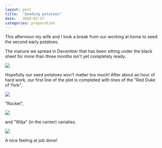 ```yaml
---
layout: post
title:  "Seeding potatoes"
date:   2020-03-27
categories: preparation
---
```


This afternoon my wife and I took a break from our working at home to seed the second early potatoes. 

The manure we spread in December that has been sitting under the black sheet for more than three months isn't yet completely ready. 

![](/allotment/assets/2020-03-27/IMG_4793.jpg)

Hopefully our seed potatoes won't matter too much! 
After about an hour of hard work, our first line of the plot is completed with lines of the "Red Duke of York",

![](/allotment/assets/2020-03-27/IMG_4799.jpg)

"Rocket",

![](/allotment/assets/2020-03-27/IMG_4800.jpg)

and "Wilja" (in the center) variaties. 

![](/allotment/assets/2020-03-27/IMG_4796.jpg)

A nice feeling at job done!

